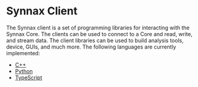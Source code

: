 # Synnax Client

The Synnax client is a set of programming libraries for interacting with the Synnax
Core. The clients can be used to connect to a Core and read, write, and stream data. The
client libraries can be used to build analysis tools, device, GUIs, and much more. The
following languages are currently implemented:

- [C++](cpp)
- [Python](py/README.md)
- [TypeScript](ts/README.md)
